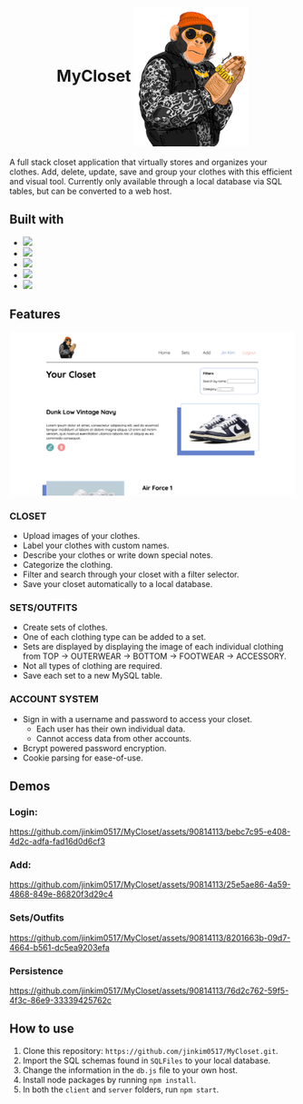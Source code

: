<div align="center">  
  <h1>MyCloset <img src="./client/src/img/$wagGorilla.jpg" align="center" alt="Logo Image" width="200"/></h1>
</div>
A full stack closet application that virtually stores and organizes your clothes. Add, delete, update, save and group your clothes with this efficient and visual tool. Currently only available through a local database via SQL tables, but can be converted to a web host.

## Built with
* <img src="https://upload.wikimedia.org/wikipedia/commons/thumb/6/61/HTML5_logo_and_wordmark.svg/640px-HTML5_logo_and_wordmark.svg.png" width="100"/>
* <img src="https://upload.wikimedia.org/wikipedia/commons/thumb/9/96/Sass_Logo_Color.svg/1280px-Sass_Logo_Color.svg.png" width="100"/>
* <img src="https://img.shields.io/badge/React-20232A?style=for-the-badge&logo=react&logoColor=61DAFB" width="100"/>
* <img src="https://brandslogos.com/wp-content/uploads/images/large/nodejs-logo.png" width="100"/>
* <img src="https://1000logos.net/wp-content/uploads/2020/08/MySQL-Logo.png" width="100"/>

## Features

<img src="./img/frontEnd.png" alt="Frontend Image"/>

### CLOSET
  - Upload images of your clothes.
  - Label your clothes with custom names.
  - Describe your clothes or write down special notes.
  - Categorize the clothing.
  - Filter and search through your closet with a filter selector.
  - Save your closet automatically to a local database.
### SETS/OUTFITS
  - Create sets of clothes.
  - One of each clothing type can be added to a set.
  - Sets are displayed by displaying the image of each individual clothing from TOP -> OUTERWEAR -> BOTTOM -> FOOTWEAR -> ACCESSORY.
  - Not all types of clothing are required.
  - Save each set to a new MySQL table.
### ACCOUNT SYSTEM
  - Sign in with a username and password to access your closet.
    - Each user has their own individual data.
    - Cannot access data from other accounts.
  - Bcrypt powered password encryption.
  - Cookie parsing for ease-of-use.

 

## Demos
### Login:

https://github.com/jinkim0517/MyCloset/assets/90814113/bebc7c95-e408-4d2c-adfa-fad16d0d6cf3

### Add:

https://github.com/jinkim0517/MyCloset/assets/90814113/25e5ae86-4a59-4868-849e-86820f3d29c4

### Sets/Outfits

https://github.com/jinkim0517/MyCloset/assets/90814113/8201663b-09d7-4664-b561-dc5ea9203efa

### Persistence

https://github.com/jinkim0517/MyCloset/assets/90814113/76d2c762-59f5-4f3c-86e9-33339425762c


## How to use
1. Clone this repository: `https://github.com/jinkim0517/MyCloset.git`.
2. Import the SQL schemas found in `SQLFiles` to your local database.
3. Change the information in the `db.js` file to your own host.
4. Install node packages by running `npm install`.
5. In both the `client` and `server` folders, run `npm start`.

